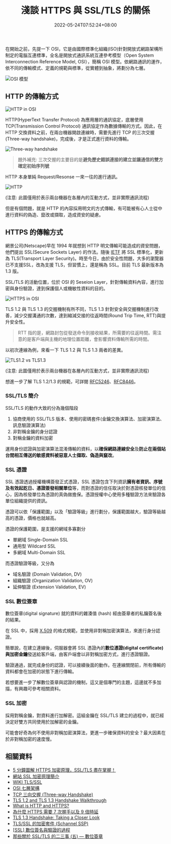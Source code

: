 ﻿---
title: 淺談 HTTPS 與 SSL/TLS 的關係
keywords:
  - TLS
  - HTTPS
categories:
  - 資訊安全
date: 2022-05-24T07:52:24+08:00
description: 在資訊安全的討論上，常常提到要使用 HTTPS 與 SSL/TLS，但一直沒有好好的釐清背後的原理與概念。就來讓借這個機會來了解 OSI、HTTP/HTTPS 的通訊方式、SSL/TLS 的用途。
tags:
  - 網路
  - 資安
slug: https-and-ssl-tls
aliases:
  - /post/security/talking_https_and_ssl/
lastmod: 2023-06-28T11:33:21+08:00
---

在開始之前，先提一下 OSI，它是由國際標準化組織(ISO)針對開放式網路架構所制定的電腦互連標準，全名是開放式通訊系統互連參考模型（Open System Interconnection Reference Model, OSI），簡稱 OSI 模型。依網路通訊的運作，依不同的傳輸模式、定義的規範與標準，從實體到抽象，將劃分為七層。

<!--more-->

![OSI 模型](images/osi-layer.png)

## HTTP 的傳輸方式

![HTTP in OSI](images/http-osi-layer.png)

HTTP(HyperText Transfer Protocol) 為應用層的通訊協定，底層使用 TCP(Transmission Control Protocol) 通訊協定作為數據傳輸的方式。因此，在 HTTP 交換資料之前，在兩台機器開啟連線時，需要先進行 TCP 的三次交握(Three-way handshake)，完成後，才是正式進行資料的傳輸。

![Three-way handshake](images/tcp_3way_handshake.png)

> 題外補充: 三次交握的主要目的是**避免歷史錯誤連接的建立並讓通信的雙方確定初始序列號**

HTTP 本身單純 Request/Resonse 一來一往的進行通訊。

![HTTP](images/http_communication.png)

(注意: 此圖僅用於表示兩台機器在各層內的互動方式，並非實際通訊流程)

但是有個問題，就是 HTTP 的內容採用明文的方式傳輸，有可能被有心人士從中進行資料的偽造、竄改或擷取，造成資安的疑慮。

## HTTPS 的傳輸方式

網景公司(Netscape)早在 1994 年就想到 HTTP 明文傳輸可能造成的資安問題，他們提出 SSL(Secure Sockets Layer) 的作法。隨後 [IETF](https://www.ietf.org/) 將 SSL 標準化，更新為 TLS(Transport Layer Security)。時至今日，由於安全性問題，大多的瀏覽器已不支援SSL，改為支援 TLS，但習慣上，還是稱為 SSL。目前 TLS 最新版本為 1.3 版。

SSL/TLS 的活動位置，位於 OSI 的 Seseion Layer，針對傳輸資料內容，進行加密與身份驗證，達到保護個人或機敏性資料的目的。

![HTTPS in OSI](images/https-osi-layer.png)

TLS 1.2 與 TLS 1.3 的交握機制有所不同，TLS 1.3 針對安全與交握機制進行改善，減少交握溝通的次數，達到縮減交接的往返時間(Round Trip Time, RTT)與提升安全性。

> RTT 指的是，網路封包從發送命令到接收結果，所需要的往返時間。需注意的是客戶端與主機的地理位置距離，會影響資料傳輸所需的時間。

以初次連線為例，來看一下 TLS 1.2 與 TLS 1.3 兩者的差異。

![TLS1.2 vs TLS1.3](images/TLS_1_2_and_TLS_1_3.png)

(注意: 此圖僅用於表示兩台機器在各層內的互動方式，並非實際通訊流程)

想進一步了解 TLS 1.2/1.3 的規範，可詳閱 [RFC5246](https://datatracker.ietf.org/doc/rfc5246/)、[RFC8446](https://datatracker.ietf.org/doc/rfc8446/)。

### SSL/TLS 簡介

SSL/TLS 的動作大致的分為幾個階段

1. 協商使用的 SSL/TLS 版本、使用的密碼套件(金鑰交換演算法、加密演算法、訊息驗證演算法)
2. 非對稱金鑰的身分認證
3. 對稱金鑰的資料加密

運用身份認證與加密演算法混淆傳輸的資料，以**確保網路連線安全**及**防止在兩個站台間相互傳送的敏感資料被惡意人士擷取、偽造與竄改**。

### SSL 憑證

SSL 憑證透過授權機構簽發正式憑證，SSL 憑證包含下列資訊**擁有者資訊、序號及有效起訖日、憑證簽發相關單位**等，而對憑證的信任取決於對憑證核發單位的信心，因為核發單位為憑證的真偽做擔保。憑證授權中心使用多種驗證方法來驗證各單位組織提供的資訊。

憑證可以依「保護範圍」以及「驗證等級」進行劃分，保護範圍越大，驗證等級越高的憑證，價格也就越高。

憑證的保護範圍，是支援的網域多寡劃分

- 單網域 Single-Domain SSL
- 通用型 Wildcard SSL
- 多網域 Multi-Domain SSL

而憑證驗證等級，又分為

- 域名驗證 (Domain Validation, DV)
- 組織驗證 (Organization Validation, OV)
- 延伸驗證 (Extension Validation, EV)

### SSL 數位簽章

數位簽章(digital signature) 就的資料的雜湊值 (hash) 經由簽章者的私鑰簽名後的結果。

在 SSL 中，採用 [X.509](https://zh.wikipedia.org/zh-mo/X.509) 的格式規範，並使用非對稱加密演算法，來進行身分認證。

簡單說，在建立連線後，伺服器會將 SSL 憑證內的**數位憑證(digital certificate)**與**加密金鑰**發送給客戶端，由客戶端會以非對稱加密方式，進行憑證驗證。

驗證通過，就完成身份的認證，可以接續後面的動作。在連線關閉前，所有傳輸的資料都會在加密的狀態下進行傳輸。

若想要進一步了解數位簽章與認證的機制，這又是個專門的主題，這邊就不多加描，有興趣可參考相關資料。

### SSL 加密

採用對稱金鑰，對資料進行加解密。這組金鑰在 SSL/TLS 建立的過程中，就已經決定好雙方共同使用於加解密的金鑰。

可能會好奇為何不使用非對稱加密演算法，更進一步確保資料的安全？最大因素在於非對稱加密的速度慢。

## 相關資料

- [5 分鐘圖解 HTTPS 加密原理，SSL/TLS 盡在掌握！](https://kknews.cc/tech/9g24nrj.html)
- [網站 SSL 加密原理簡介](https://www.netadmin.com.tw/netadmin/zh-tw/technology/6F6D669EB83E4DC9BEA42F1C94636D46)
- [WIKI TLS/SSL](https://zh.wikipedia.org/wiki/TLS%EF%BC%8FSSL)
- [OSI 七層架構](https://vocus.cc/article/618c7853fd8978000108c4d5)
- [TCP 三向交握 (Three-way Handshake)](https://notfalse.net/7/three-way-handshake)
- [TLS 1.2 and TLS 1.3 Handshake Walkthrough](https://cabulous.medium.com/4cfd0a798164)
- [What is HTTP and HTTPS?](https://cabulous.medium.com/what-is-http-and-https-c3da5fd5adb4)
- [為什麼 HTTPS 需要 7 次握手以及 9 倍時延](https://draveness.me/whys-the-design-https-latency/)
- [TLS 1.3 Handshake: Taking a Closer Look](https://www.thesslstore.com/blog/tls-1-3-handshake-tls-1-2/)
- [TLS/SSL 的加密套件 (Schannel SSP)](https://docs.microsoft.com/zh-tw/windows/win32/secauthn/cipher-suites-in-schannel)
- [[SSL] 數位簽名與驗證的過程](https://weirenxue.github.io/2021/06/15/ssl_digital_signed_verify/)
- [那些關於 SSL/TLS 的二三事 (五) — 數位簽章](https://medium.com/@clu1022/326fa5347893)